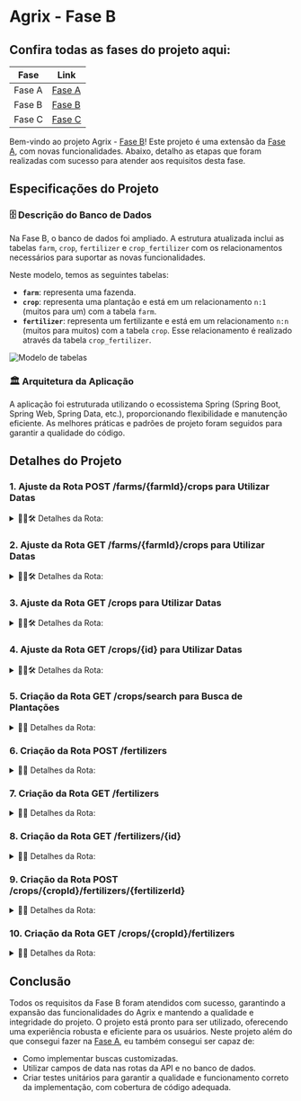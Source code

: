 # Agrix - Fase B

## Confira todas as fases do projeto aqui:

| Fase   | Link                                                            |
| ------ | --------------------------------------------------------------- |
| Fase A | [Fase A](https://github.com/lucas-de-lima/projeto-agrix-fase-a) |
| Fase B | [Fase B](https://github.com/lucas-de-lima/projeto-agrix-fase-b) |
| Fase C | [Fase C](https://github.com/lucas-de-lima/projeto-agrix-fase-c) |

Bem-vindo ao projeto Agrix - [Fase B](https://github.com/lucas-de-lima/projeto-agrix-fase-b)! Este projeto é uma extensão da [Fase A](https://github.com/lucas-de-lima/projeto-agrix-fase-a), com novas funcionalidades. Abaixo, detalho as etapas que foram realizadas com sucesso para atender aos requisitos desta fase.

## Especificações do Projeto

### 🗄️ Descrição do Banco de Dados

Na Fase B, o banco de dados foi ampliado. A estrutura atualizada inclui as tabelas `farm`, `crop`, `fertilizer` e `crop_fertilizer` com os relacionamentos necessários para suportar as novas funcionalidades.

Neste modelo, temos as seguintes tabelas:

- **`farm`**: representa uma fazenda.
- **`crop`**: representa uma plantação e está em um relacionamento `n:1` (muitos para um) com a tabela `farm`.
- **`fertilizer`**: representa um fertilizante e está em um relacionamento `n:n` (muitos para muitos) com a tabela `crop`. Esse relacionamento é realizado através da tabela `crop_fertilizer`.

![Modelo de tabelas](images/agrix-tabelas-fase-b.png)

### 🏛️ Arquitetura da Aplicação

A aplicação foi estruturada utilizando o ecossistema Spring (Spring Boot, Spring Web, Spring Data, etc.), proporcionando flexibilidade e manutenção eficiente. As melhores práticas e padrões de projeto foram seguidos para garantir a qualidade do código.

## Detalhes do Projeto

### 1. Ajuste da Rota POST /farms/{farmId}/crops para Utilizar Datas

<details>
    <summary>📍🌐🛠️ Detalhes da Rota:</summary><br />

A rota POST /farms/{farmId}/crops foi ajustada para incluir os campos `plantedDate` e `harvestDate`, utilizando o tipo `LocalDate` para manipulação de datas no formato ISO (YYYY-MM-DD).

Exemplo de requisição:

```json
{
  "name": "Couve-flor",
  "plantedArea": 5.43,
  "plantedDate": "2022-12-05",
  "harvestDate": "2023-06-08"
}
```

Exemplo de resposta:

```json
{
  "id": 1,
  "name": "Couve-flor",
  "plantedArea": 5.43,
  "plantedDate": "2022-12-05",
  "harvestDate": "2023-06-08",
  "farmId": 1
}
```

</details>

### 2. Ajuste da Rota GET /farms/{farmId}/crops para Utilizar Datas

<details>
    <summary>📍🌐🛠️ Detalhes da Rota:</summary><br />
A rota GET /farms/{farmId}/crops foi ajustada para incluir os novos campos com datas na resposta.

Exemplo de resposta:

```json
[
  {
    "id": 1,
    "name": "Couve-flor",
    "plantedArea": 5.43,
    "plantedDate": "2022-12-05",
    "harvestDate": "2023-06-08",
    "farmId": 1
  },
  {
    "id": 2,
    "name": "Alface",
    "plantedArea": 21.3,
    "plantedDate": "2022-02-15",
    "harvestDate": "2023-02-20",
    "farmId": 1
  }
]
```

</details>

### 3. Ajuste da Rota GET /crops para Utilizar Datas

<details>
    <summary>📍🌐🛠️ Detalhes da Rota:</summary><br />
A rota GET /crops foi ajustada para retornar todas as plantações cadastradas com os novos campos de datas.

Exemplo de resposta:

```json
[
  {
    "id": 1,
    "name": "Couve-flor",
    "plantedArea": 5.43,
    "plantedDate": "2022-02-15",
    "harvestDate": "2023-02-20",
    "farmId": 1
  },
  {
    "id": 2,
    "name": "Alface",
    "plantedArea": 21.3,
    "plantedDate": "2022-02-15",
    "harvestDate": "2023-02-20",
    "farmId": 1
  },
  {
    "id": 3,
    "name": "Tomate",
    "plantedArea": 1.9,
    "plantedDate": "2023-05-22",
    "harvestDate": "2024-01-10",
    "farmId": 2
  }
]
```

</details>

### 4. Ajuste da Rota GET /crops/{id} para Utilizar Datas

<details>
    <summary>📍🌐🛠️ Detalhes da Rota:</summary><br />
A rota GET /crops/{id} foi ajustada para retornar os dados da plantação com os novos campos de datas.

Exemplo de resposta:

```json
{
  "id": 3,
  "name": "Tomate",
  "plantedArea": 1.9,
  "plantedDate": "2023-05-22",
  "harvestDate": "2024-01-10",
  "farmId": 2
}
```

</details>

### 5. Criação da Rota GET /crops/search para Busca de Plantações

<details>
    <summary>📍🌐 Detalhes da Rota:</summary><br />

A rota GET /crops/search foi criada para buscar plantações a partir da data de colheita.

Exemplo de resposta:

```json
[
  {
    "id": 1,
    "name": "Couve-flor",
    "plantedArea": 5.43,
    "plantedDate": "2022-02-15",
    "harvestDate": "2023-02-20",
    "farmId": 1
  },
  {
    "id": 3,
    "name": "Tomate",
    "plantedArea": 1.9,
    "plantedDate": "2023-05-22",
    "harvestDate": "2024-01-10",
    "farmId": 2
  }
]
```

</details>

### 6. Criação da Rota POST /fertilizers

<details>
    <summary>📍🌐 Detalhes da Rota:</summary><br />
A rota POST /fertilizers foi criada para permitir a criação de um novo fertilizante.

Exemplo de requisição:

```json
{
  "name": "Compostagem",
  "brand": "Feita em casa",
  "composition": "Restos de alimentos"
}
```

Exemplo de resposta:

```json
{
  "id": 1,
  "name": "Compostagem",
  "brand": "Feita em casa",
  "composition": "Restos de alimentos"
}
```

</details>

### 7. Criação da Rota GET /fertilizers

<details>
    <summary>📍🌐 Detalhes da Rota:</summary><br />
A rota GET /fertilizers foi criada para listar todos os fertilizantes cadastrados.

Exemplo de resposta:

```json
[
  {
    "id": 1,
    "name": "Compostagem",
    "brand": "Feita em casa",
    "composition": "Restos de alimentos"
  },
  {
    "id": 2,
    "name": "Húmus",
    "brand": "Feito pelas minhocas",
    "composition": "Muitos nutrientes"
  },
  {
    "id": 3,
    "name": "Adubo",
    "brand": "Feito pelas vaquinhas",
    "composition": "Esterco"
  }
]
```

</details>

### 8. Criação da Rota GET /fertilizers/{id}

<details>
    <summary>📍🌐 Detalhes da Rota:</summary><br />
A rota GET /fertilizers/{id} foi criada para retornar as informações de um fertilizante específico.

Exemplo de resposta:

```json
{
  "id": 3,
  "name": "Adubo",
  "brand": "Feito pelas vaquinhas",
  "composition": "Esterco"
}
```

</details>

### 9. Criação da Rota POST /crops/{cropId}/fertilizers/{fertilizerId}

<details>
    <summary>📍🌐 Detalhes da Rota:</summary><br />
A rota POST /crops/{cropId}/fertilizers/{fertilizerId} foi criada para associar uma plantação com um fertilizante.

Exemplo de resposta:

```text
Fertilizante e plantação associados com sucesso!
```

</details>

### 10. Criação da Rota GET /crops/{cropId}/fertilizers

<details>
    <summary>📍🌐 Detalhes da Rota:</summary><br />

A rota GET /crops/{cropId}/fertilizers foi criada para listar os fertilizantes associados a uma plantação.

Exemplo de resposta:

```json
[
  {
    "id": 2,
    "name": "Húmus",
    "brand": "Feito pelas minhocas",
    "composition": "Muitos nutrientes"
  },
  {
    "id": 3,
    "name": "Adubo",
    "brand": "Feito pelas vaquinhas",
    "composition": "Esterco"
  }
]
```

</details>

## Conclusão

Todos os requisitos da Fase B foram atendidos com sucesso, garantindo a expansão das funcionalidades do Agrix e mantendo a qualidade e integridade do projeto. O projeto está pronto para ser utilizado, oferecendo uma experiência robusta e eficiente para os usuários.
Neste projeto além do que consegui fazer na [Fase A](https://github.com/lucas-de-lima/projeto-agrix-fase-a), eu também consegui ser capaz de:
- Como implementar buscas customizadas.
- Utilizar campos de data nas rotas da API e no banco de dados.
- Criar testes unitários para garantir a qualidade e funcionamento correto da implementação, com cobertura de código adequada.
